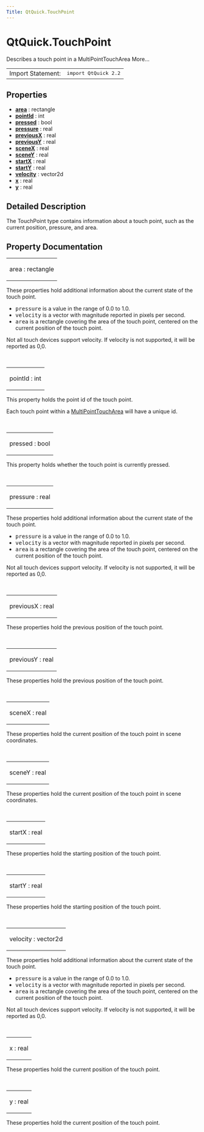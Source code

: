 ```yaml
---
Title: QtQuick.TouchPoint
---
```


# QtQuick.TouchPoint

<span class="subtitle"></span>
<!-- $$$TouchPoint-brief -->
<p>Describes a touch point in a MultiPointTouchArea More...</p>
<!-- @@@TouchPoint -->
<table class="alignedsummary">
<tr><td class="memItemLeft rightAlign topAlign"> Import Statement:</td><td class="memItemRight bottomAlign"> </b><tt>import QtQuick 2.2</tt></td></tr></table><ul>
</ul>
<h2>Properties</h2>
<ul>
<li class="fn"><b><b><a href="#area-prop">area</a></b></b> : rectangle</li>
<li class="fn"><b><b><a href="#pointId-prop">pointId</a></b></b> : int</li>
<li class="fn"><b><b><a href="#pressed-prop">pressed</a></b></b> : bool</li>
<li class="fn"><b><b><a href="#pressure-prop">pressure</a></b></b> : real</li>
<li class="fn"><b><b><a href="#previousX-prop">previousX</a></b></b> : real</li>
<li class="fn"><b><b><a href="#previousY-prop">previousY</a></b></b> : real</li>
<li class="fn"><b><b><a href="#sceneX-prop">sceneX</a></b></b> : real</li>
<li class="fn"><b><b><a href="#sceneY-prop">sceneY</a></b></b> : real</li>
<li class="fn"><b><b><a href="#startX-prop">startX</a></b></b> : real</li>
<li class="fn"><b><b><a href="#startY-prop">startY</a></b></b> : real</li>
<li class="fn"><b><b><a href="#velocity-prop">velocity</a></b></b> : vector2d</li>
<li class="fn"><b><b><a href="#x-prop">x</a></b></b> : real</li>
<li class="fn"><b><b><a href="#y-prop">y</a></b></b> : real</li>
</ul>
<!-- $$$TouchPoint-description -->
<h2>Detailed Description</h2>
<p>The TouchPoint type contains information about a touch point, such as the current position, pressure, and area.</p>
<!-- @@@TouchPoint -->
<h2>Property Documentation</h2>
<!-- $$$area -->
<table class="qmlname"><tr valign="top"><td class="tblQmlPropNode"><p><span class="name">area</span> : <span class="type">rectangle</span></p></td></tr></table><p>These properties hold additional information about the current state of the touch point.</p>
<ul>
<li><tt>pressure</tt> is a value in the range of 0.0 to 1.0&#x2e;</li>
<li><tt>velocity</tt> is a vector with magnitude reported in pixels per second.</li>
<li><tt>area</tt> is a rectangle covering the area of the touch point, centered on the current position of the touch point.</li>
</ul>
<p>Not all touch devices support velocity. If velocity is not supported, it will be reported as 0,0.</p>
<!-- @@@area -->
<br/>
<!-- $$$pointId -->
<table class="qmlname"><tr valign="top"><td class="tblQmlPropNode"><p><span class="name">pointId</span> : <span class="type">int</span></p></td></tr></table><p>This property holds the point id of the touch point.</p>
<p>Each touch point within a <a href="QtQuick.MultiPointTouchArea.md">MultiPointTouchArea</a> will have a unique id.</p>
<!-- @@@pointId -->
<br/>
<!-- $$$pressed -->
<table class="qmlname"><tr valign="top"><td class="tblQmlPropNode"><p><span class="name">pressed</span> : <span class="type">bool</span></p></td></tr></table><p>This property holds whether the touch point is currently pressed.</p>
<!-- @@@pressed -->
<br/>
<!-- $$$pressure -->
<table class="qmlname"><tr valign="top"><td class="tblQmlPropNode"><p><span class="name">pressure</span> : <span class="type">real</span></p></td></tr></table><p>These properties hold additional information about the current state of the touch point.</p>
<ul>
<li><tt>pressure</tt> is a value in the range of 0.0 to 1.0&#x2e;</li>
<li><tt>velocity</tt> is a vector with magnitude reported in pixels per second.</li>
<li><tt>area</tt> is a rectangle covering the area of the touch point, centered on the current position of the touch point.</li>
</ul>
<p>Not all touch devices support velocity. If velocity is not supported, it will be reported as 0,0.</p>
<!-- @@@pressure -->
<br/>
<!-- $$$previousX -->
<table class="qmlname"><tr valign="top"><td class="tblQmlPropNode"><p><span class="name">previousX</span> : <span class="type">real</span></p></td></tr></table><p>These properties hold the previous position of the touch point.</p>
<!-- @@@previousX -->
<br/>
<!-- $$$previousY -->
<table class="qmlname"><tr valign="top"><td class="tblQmlPropNode"><p><span class="name">previousY</span> : <span class="type">real</span></p></td></tr></table><p>These properties hold the previous position of the touch point.</p>
<!-- @@@previousY -->
<br/>
<!-- $$$sceneX -->
<table class="qmlname"><tr valign="top"><td class="tblQmlPropNode"><p><span class="name">sceneX</span> : <span class="type">real</span></p></td></tr></table><p>These properties hold the current position of the touch point in scene coordinates.</p>
<!-- @@@sceneX -->
<br/>
<!-- $$$sceneY -->
<table class="qmlname"><tr valign="top"><td class="tblQmlPropNode"><p><span class="name">sceneY</span> : <span class="type">real</span></p></td></tr></table><p>These properties hold the current position of the touch point in scene coordinates.</p>
<!-- @@@sceneY -->
<br/>
<!-- $$$startX -->
<table class="qmlname"><tr valign="top"><td class="tblQmlPropNode"><p><span class="name">startX</span> : <span class="type">real</span></p></td></tr></table><p>These properties hold the starting position of the touch point.</p>
<!-- @@@startX -->
<br/>
<!-- $$$startY -->
<table class="qmlname"><tr valign="top"><td class="tblQmlPropNode"><p><span class="name">startY</span> : <span class="type">real</span></p></td></tr></table><p>These properties hold the starting position of the touch point.</p>
<!-- @@@startY -->
<br/>
<!-- $$$velocity -->
<table class="qmlname"><tr valign="top"><td class="tblQmlPropNode"><p><span class="name">velocity</span> : <span class="type">vector2d</span></p></td></tr></table><p>These properties hold additional information about the current state of the touch point.</p>
<ul>
<li><tt>pressure</tt> is a value in the range of 0.0 to 1.0&#x2e;</li>
<li><tt>velocity</tt> is a vector with magnitude reported in pixels per second.</li>
<li><tt>area</tt> is a rectangle covering the area of the touch point, centered on the current position of the touch point.</li>
</ul>
<p>Not all touch devices support velocity. If velocity is not supported, it will be reported as 0,0.</p>
<!-- @@@velocity -->
<br/>
<!-- $$$x -->
<table class="qmlname"><tr valign="top"><td class="tblQmlPropNode"><p><span class="name">x</span> : <span class="type">real</span></p></td></tr></table><p>These properties hold the current position of the touch point.</p>
<!-- @@@x -->
<br/>
<!-- $$$y -->
<table class="qmlname"><tr valign="top"><td class="tblQmlPropNode"><p><span class="name">y</span> : <span class="type">real</span></p></td></tr></table><p>These properties hold the current position of the touch point.</p>
<!-- @@@y -->
<br/>
